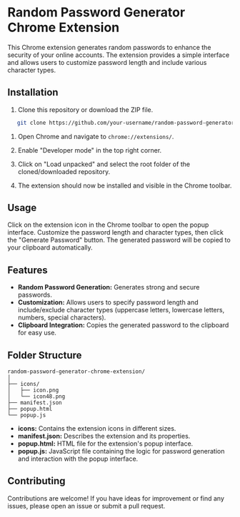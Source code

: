 # Random Password Generator Chrome Extension

This Chrome extension generates random passwords to enhance the security of your online accounts. The extension provides a simple interface and allows users to customize password length and include various character types.

## Installation

1. Clone this repository or download the ZIP file.

```bash
   git clone https://github.com/your-username/random-password-generator-chrome-extension.git
```

1. Open Chrome and navigate to `chrome://extensions/`.

2. Enable "Developer mode" in the top right corner.

3. Click on "Load unpacked" and select the root folder of the cloned/downloaded repository.

4. The extension should now be installed and visible in the Chrome toolbar.

## Usage

Click on the extension icon in the Chrome toolbar to open the popup interface. Customize the password length and character types, then click the "Generate Password" button. The generated password will be copied to your clipboard automatically.

## Features

- **Random Password Generation:** Generates strong and secure passwords.
- **Customization:** Allows users to specify password length and include/exclude character types (uppercase letters, lowercase letters, numbers, special characters).
- **Clipboard Integration:** Copies the generated password to the clipboard for easy use.

## Folder Structure

```
random-password-generator-chrome-extension/
│
├── icons/
│   ├── icon.png
│   └── icon48.png
├── manifest.json
├── popup.html
└── popup.js
```

- **icons:** Contains the extension icons in different sizes.
- **manifest.json:** Describes the extension and its properties.
- **popup.html:** HTML file for the extension's popup interface.
- **popup.js:** JavaScript file containing the logic for password generation and interaction with the popup interface.

## Contributing

Contributions are welcome! If you have ideas for improvement or find any issues, please open an issue or submit a pull request.
